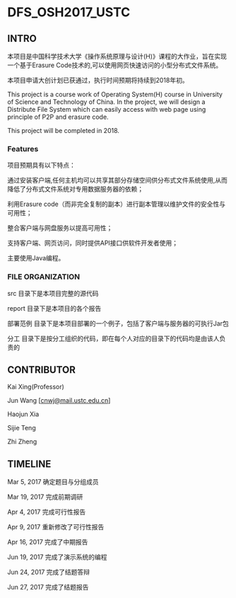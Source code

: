 # DFS_OSH2017_USTC

## INTRO

本项目是中国科学技术大学《操作系统原理与设计(H)》课程的大作业，旨在实现一个基于Erasure Code技术的,可以使用网页快速访问的小型分布式文件系统。

本项目申请大创计划已获通过，执行时间预期将持续到2018年初。

This project is a course work of Operating System(H) course in University of Science and Technology of China. In the project,
we will design a Distribute File System which can easily access with web page using principle of P2P and erasure code.

This project will be completed in 2018.

### Features

项目预期具有以下特点：

通过安装客户端,任何主机均可以共享其部分存储空间供分布式文件系统使用,从而降低了分布式文件系统对专用数据服务器的依赖；

利用Erasure code（而非完全复制的副本）进行副本管理以维护文件的安全性与可用性；

整合客户端与网盘服务以提高可用性；

支持客户端、网页访问，同时提供API接口供软件开发者使用；

主要使用Java编程。

### FILE ORGANIZATION

src 目录下是本项目完整的源代码

report 目录下是本项目的各个报告

部署范例 目录下是本项目部署的一个例子，包括了客户端与服务器的可执行Jar包

分工 目录下是按分工组织的代码，即在每个人对应的目录下的代码均是由该人负责的

## CONTRIBUTOR

Kai Xing(Professor)

Jun Wang		[cnwj@mail.ustc.edu.cn]

Haojun Xia

Sijie Teng

Zhi Zheng

## TIMELINE

Mar 5, 2017	确定题目与分组成员

Mar 19, 2017	完成前期调研

Apr 4, 2017	完成可行性报告

Apr 9, 2017	重新修改了可行性报告

Apr 16, 2017	完成了中期报告

Jun 19, 2017 	完成了演示系统的编程

Jun 24, 2017 	完成了结题答辩

Jun 27, 2017 	完成了结题报告

